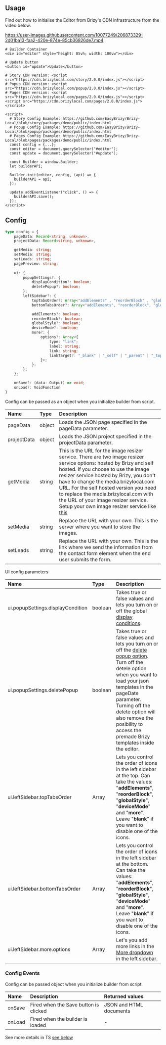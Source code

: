 ## Usage

Find out how to initialise the Editor from Brizy's CDN infrastructure from the video below:

https://user-images.githubusercontent.com/10077249/206873329-2d01ba13-faa2-420e-874e-85cb36826de7.mp4

```shell
# Builder Container
<div id="editor" style="height: 85vh; width: 100vw"></div>

# Update button
<button id="update">Update</button>

# Story CDN version: <script src="https://cdn.brizylocal.com/story/2.0.0/index.js"></script>
# Popup CDN version: <script src="https://cdn.brizylocal.com/popup/2.0.0/index.js"></script>
# Pages CDN version: <script src="https://cdn.brizylocal.com/pages/2.0.0/index.js"></script>
<script src="https://cdn.brizylocal.com/pages/2.0.0/index.js"></script>

<script>
  # Story Config Example: https://github.com/EasyBrizy/Brizy-Local/blob/story/packages/demo/public/index.html
  # Popup Config Example: https://github.com/EasyBrizy/Brizy-Local/blob/popup/packages/demo/public/index.html
  # Pages Config Example: https://github.com/EasyBrizy/Brizy-Local/blob/pages/packages/demo/public/index.html
  const config = {...};
  const editor = document.querySelector("#editor");
  const update = document.querySelector("#update");

  const Builder = window.Builder;
  let builderAPI;

  Builder.init(editor, config, (api) => {
    builderAPI = api;
  });

  update.addEventListener("click", () => {
    builderAPI.save();
  });
</script>

```

## Config

```ts
type config = {
    pageData: Record<string, unknown>,
    projectData: Record<string, unknown>,

    getMedia: string;
    setMedia: string;
    setLeads: string;
    pagePreview: string;
    
    ui: {
        popupSettings?: {
            displayCondition?: boolean;
            deletePopup?: boolean;
        };
        leftSidebar?: {
            topTabsOrder?: Array<"addElements" , "reorderBlock" , "globalStyle", "deviceMode", "more">;
            bottomTabsOrder?: Array<"addElements", "reorderBlock", "globalStyle", "deviceMode", "more">;

            addElements?: boolean;
            reorderBlock?: boolean;
            globalStyle?: boolean;
            deviceMode?: boolean;
            more?: {
                options?: Array<{
                    type: "link";
                    label: string;
                    link: string;
                    linkTarget?: "_blank" | "_self" | "_parent" | "_top";
                }>;
            };
        };
    };

    onSave?: (data: Output) => void;
    onLoad?: VoidFunction
}
```

Config can be passed as an object when you initialize builder from script.

| Name        | Type  | Description                                       |
|:------------|:-------------|:------------------------------------------|
| pageData    | object | Loads the JSON page specified in the pageData parameter. |
| projectData | object | Loads the JSON project specified in the projectData parameter. |
| getMedia    | string | This is the URL for the image resizer service. There are two image resizer service options: hosted by Brizy and self hosted. If you choose to use the image resizer service hosted by Brizy, you don't have to change the media.brizylocal.com URL. For the self hosted version you need to replace the media.brizylocal.com with the URL of your image resizer service. Setup your own image resizer service like [this](https://github.com/EasyBrizy/Brizy-Local-Image-Resizer#image-resizer)                 |
| setMedia    | string | Replace the URL with your own. This is the server where you want to store the images. |
| setLeads    | string | Replace the URL with your own. This is the link where we send the information from the contact form element when the end user submits the form. |

UI config parameters

| Name        | Type  | Description                                       |
|:------------|:-------------|:------------------------------------------|
| ui.popupSettings.displayCondition | boolean | Takes true or false values and lets you turn on or off the global [display conditions](#).  |
| ui.popupSettings.deletePopup | boolean | Takes true or false values and lets you turn on or off the [delete popup option](#). Turn off the detele option when you want to load your json templates in the pageDate parameter. Turning off the delete option will also remove the posibility to access the premade Brizy templates inside the editor. |
| ui.leftSidebar.topTabsOrder | Array | Lets you control the order of icons in the left sidebar at the top. Can take the values: "**addElements**", "**reorderBlock**", "**globalStyle**", "**deviceMode**" and "**more**". Leave "**blank**" if you want to disable one of the icons.  |
| ui.leftSidebar.bottomTabsOrder | Array | Lets you control the order of icons in the left sidebar at the bottom. Can take the values: "**addElements**", "**reorderBlock**", "**globalStyle**", "**deviceMode**" and "**more**". Leave "**blank**" if you want to disable one of the icons.  |
| ui.leftSidebar.more.options | Array | Let's you add more links in the [More dropdown](#) in the left sidebar. |
 

### Config Events

Config can be passed object when you initialize builder from script.

| Name     | Description                           | Returned values         |
|:---------|:--------------------------------------|:------------------------|
| onSave   | Fired when the Save button is clicked | JSON and HTML documents |
| onLoad   | Fired when the builder is loaded      | -                       |

See more details in TS [see below](https://github.com/EasyBrizy/Brizy-Local/blob/master/packages/core/src/types/types.ts)
